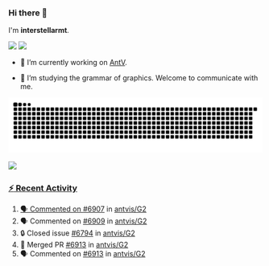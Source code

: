 ### Hi there 👋

I'm **interstellarmt**.

[![](https://img.shields.io/endpoint?url=https://awards.antv.vision/interstellarmt-g2-contributor.json)](https://github.com/antvis/g2)
[![](https://img.shields.io/endpoint?url=https://awards.antv.vision/interstellarmt-gpt-vis-contributor.json)](https://github.com/antvis/gpt-vis)

- 🔭 I’m currently working on [AntV](https://github.com/antvis).

- 📖 I’m studying the grammar of graphics. Welcome to communicate with me.

![](https://raw.githubusercontent.com/interstellarmt/interstellarmt/refs/heads/output/github-contribution-grid-snake.svg)
<div>
  <a href="https://github.com/interstellarmt">
  <img height="180em" src="https://github-readme-stats-eight-theta.vercel.app/api?username=interstellarmt&show_icons=true&include_all_commits=true&count_private=true&theme=tokyonight"/>
</div>
    
### :zap: Recent Activity

<!--START_SECTION:activity-->
1. 🗣 Commented on [#6907](https://github.com/antvis/G2/pull/6907#issuecomment-2903156260) in [antvis/G2](https://github.com/antvis/G2)
2. 🗣 Commented on [#6909](https://github.com/antvis/G2/pull/6909#issuecomment-2903137376) in [antvis/G2](https://github.com/antvis/G2)
3. 🔒 Closed issue [#6794](https://github.com/antvis/G2/issues/6794) in [antvis/G2](https://github.com/antvis/G2)
4. 🎉 Merged PR [#6913](https://github.com/antvis/G2/pull/6913) in [antvis/G2](https://github.com/antvis/G2)
5. 🗣 Commented on [#6913](https://github.com/antvis/G2/pull/6913#issuecomment-2903124096) in [antvis/G2](https://github.com/antvis/G2)
<!--END_SECTION:activity-->

